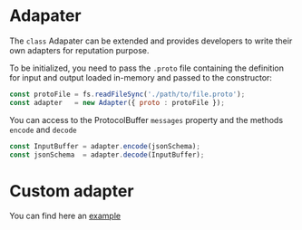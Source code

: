 # Adapater

The `class` Adapater can be extended and provides developers to write their own adapters for reputation purpose.

To be initialized, you need to pass  the `.proto` file containing the definition for input and output loaded in-memory and passed to the constructor:


```js 
const protoFile = fs.readFileSync('./path/to/file.proto');
const adapter   = new Adapter({ proto : protoFile });
```


You can access to the ProtocolBuffer `messages` property and the methods `encode` and `decode`

```js
const InputBuffer = adapter.encode(jsonSchema);
const jsonSchema  = adapter.decode(InputBuffer);
```

# Custom adapter

You can find here an [example](https://github.com/singnet/reputation/tree/master/PoC/adapter/snet/escrow)
